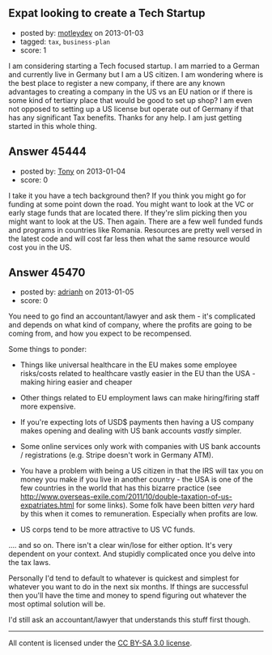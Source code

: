 ## Expat looking to create a Tech Startup

- posted by: [motleydev](https://stackexchange.com/users/-1/22373-motleydev) on 2013-01-03
- tagged: `tax`, `business-plan`
- score: 1

I am considering starting a Tech focused startup. I am married to a German and currently live in Germany but I am a US citizen. I am wondering where is the best place to register a new company, if there are any known advantages to creating a company in the US vs an EU nation or if there is some kind of tertiary place that would be good to set up shop? I am even not opposed to setting up a US license but operate out of Germany if that has any significant Tax benefits. Thanks for any help. I am just getting started in this whole thing.


## Answer 45444

- posted by: [Tony](https://stackexchange.com/users/-1/22119-tony) on 2013-01-04
- score: 0

I take it you have a tech background then? If you think you might go for funding at some point down the road. You might want to look at the VC or early stage funds that are located there. If they're slim picking then you might want to look at the US. Then again. There are a few well funded funds and programs in countries like Romania. Resources are pretty well versed in the latest code and will cost far less then what the same resource would cost you in the US.


## Answer 45470

- posted by: [adrianh](https://stackexchange.com/users/-1/4599-adrianh) on 2013-01-05
- score: 0

You need to go find an accountant/lawyer and ask them - it's complicated and depends on what kind of company, where the profits are going to be coming from, and how you expect to be recompensed.

Some things to ponder:

* Things like universal healthcare in the EU makes some employee risks/costs related to healthcare vastly easier in the EU than the USA - making hiring easier and cheaper

* Other things related to EU employment laws can make hiring/firing staff more expensive.

* If you're expecting lots of USD$ payments then having a US company makes opening and dealing with US bank accounts *vastly* simpler. 

* Some online services only work with companies with US bank accounts / registrations (e.g. Stripe doesn't work in Germany ATM).

* You have a problem with being a US citizen in that the IRS will tax you on money you make if you live in another country - the USA is one of the few countries in the world that has this bizarre practice (see http://www.overseas-exile.com/2011/10/double-taxation-of-us-expatriates.html for some links). Some folk have been bitten *very* hard by this when it comes to remuneration. Especially when profits are low.

* US corps tend to be more attractive to US VC funds.

.... and so on. There isn't a clear win/lose for either option. It's very dependent on your context. And stupidly complicated once you delve into the tax laws.

Personally I'd tend to default to whatever is quickest and simplest for whatever you want to do in the next six months. If things are successful then you'll have the time and money to spend figuring out whatever the most optimal solution will be. 

I'd still ask an accountant/lawyer that understands this stuff first though.



---

All content is licensed under the [CC BY-SA 3.0 license](https://creativecommons.org/licenses/by-sa/3.0/).
